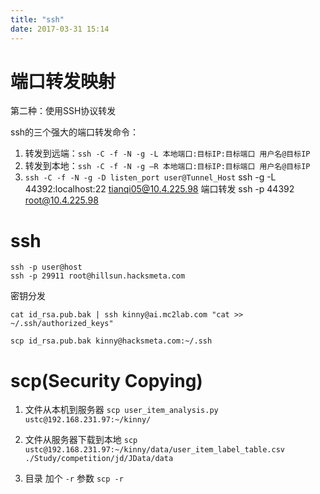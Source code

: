 ```yaml
---
title: "ssh"
date: 2017-03-31 15:14
---
```

# 端口转发映射
第二种：使用SSH协议转发

ssh的三个强大的端口转发命令：

1. 转发到远端：`ssh -C -f -N -g -L 本地端口:目标IP:目标端口 用户名@目标IP`
2. 转发到本地：`ssh -C -f -N -g –R 本地端口:目标IP:目标端口 用户名@目标IP`
3. `ssh -C -f -N -g -D listen_port user@Tunnel_Host`
ssh -g -L 44392:localhost:22 tianqi05@10.4.225.98
端口转发 ssh -p 44392 root@10.4.225.98

# ssh
```
ssh -p user@host
ssh -p 29911 root@hillsun.hacksmeta.com
```
密钥分发
```
cat id_rsa.pub.bak | ssh kinny@ai.mc2lab.com "cat >>  ~/.ssh/authorized_keys"

scp id_rsa.pub.bak kinny@hacksmeta.com:~/.ssh
```

# scp(Security Copying)

1. 文件从本机到服务器
`scp user_item_analysis.py ustc@192.168.231.97:~/kinny/`

2. 文件从服务器下载到本地
`scp ustc@192.168.231.97:~/kinny/data/user_item_label_table.csv ./Study/competition/jd/JData/data`

3. 目录
加个 `-r` 参数 `scp -r` 